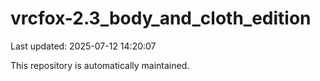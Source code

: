# vrcfox-2.3_body_and_cloth_edition

Last updated: 2025-07-12 14:20:07

This repository is automatically maintained.
